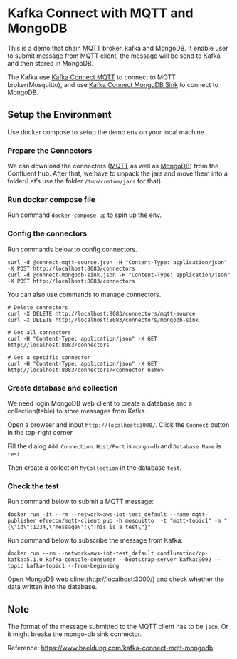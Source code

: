 # Kafka Connect with MQTT and MongoDB

This is a demo that chain MQTT broker, kafka and MongoDB. It enable user to submit message from MQTT client, the message will be send to Kafka and then stored in MongoDB.

The Kafka use [Kafka Connect MQTT](https://www.confluent.io/connector/kafka-connect-mqtt/) to connect to MQTT broker(Mosquitto), and use [Kafka Connect MongoDB Sink](https://www.confluent.io/connector/kafka-connect-mongodb-sink/) to connect to MongoDB.

## Setup the Environment

Use docker compose to setup the demo env on your local machine.

### Prepare the Connectors

We can download the connectors ([MQTT](https://www.confluent.io/connector/kafka-connect-mqtt/) as well as [MongoDB](https://www.confluent.io/connector/kafka-connect-mongodb-sink/)) from the Confluent hub. After that, we have to unpack the jars and move them into a folder(Let’s use the folder `/tmp/custom/jars` for that).

### Run docker compose file

Run command `docker-compose up` to spin up the env.

### Config the connectors

Run commands below to config connectors.

```
curl -d @connect-mqtt-source.json -H "Content-Type: application/json" -X POST http://localhost:8083/connectors
curl -d @connect-mongodb-sink.json -H "Content-Type: application/json" -X POST http://localhost:8083/connectors
```

You can also use commands to manage connectors.

```
# Delete connectors
curl -X DELETE http://localhost:8083/connectors/mqtt-source
curl -X DELETE http://localhost:8083/connectors/mongodb-sink

# Get all connectors
curl -H "Content-Type: application/json" -X GET http://localhost:8083/connectors

# Get a specific connector
curl -H "Content-Type: application/json" -X GET http://localhost:8083/connectors/<connector name>

```

### Create database and collection

We need login MongoDB web client to create a database and a collection(table) to store messages from Kafka.

Open a browser and input `http://localhost:3000/`. Click the `Connect` button in the top-right corner.

Fill the dialog `Add Connection`. `Host/Port` is `mongo-db` and `Database Name` is `test`.

Then create a collection `MyCollection` in the database `test`.

### Check the test

Run command below to submit a MQTT message:

```
docker run -it --rm --network=aws-iot-test_default --name mqtt-publisher efrecon/mqtt-client pub -h mosquitto  -t "mqtt-topic1" -m "{\"id\":1234,\"message\":\"This is a test\"}"
```

Run command below to subscribe the message from Kafka:

```
docker run --rm --network=aws-iot-test_default confluentinc/cp-kafka:5.1.0 kafka-console-consumer --bootstrap-server kafka:9092 --topic kafka-topic1 --from-beginning
```

Open MongoDB web clinet(http://localhost:3000/) and check whether the data written into the database.


## Note

The format of the message submitted to the MQTT client has to be `json`. Or it might breake the mongo-db sink connector.


Reference:
https://www.baeldung.com/kafka-connect-mqtt-mongodb